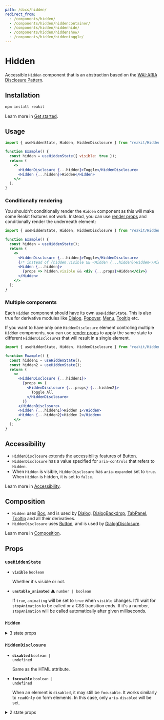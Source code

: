 ```yaml
---
path: /docs/hidden/
redirect_from:
  - /components/hidden/
  - /components/hidden/hiddencontainer/
  - /components/hidden/hiddenhide/
  - /components/hidden/hiddenshow/
  - /components/hidden/hiddentoggle/
---
```


# Hidden

Accessible `Hidden` component that is an abstraction based on the [WAI-ARIA Disclosure Pattern](https://www.w3.org/TR/wai-aria-practices/#disclosure).

<carbon-ad></carbon-ad>

## Installation

```sh
npm install reakit
```

Learn more in [Get started](/docs/get-started/).

## Usage

```jsx
import { useHiddenState, Hidden, HiddenDisclosure } from "reakit/Hidden";

function Example() {
  const hidden = useHiddenState({ visible: true });
  return (
    <>
      <HiddenDisclosure {...hidden}>Toggle</HiddenDisclosure>
      <Hidden {...hidden}>Hidden</Hidden>
    </>
  );
}
```

### Conditionally rendering

You shouldn't conditionally render the `Hidden` component as this will make some Reakit features not work. Instead, you can use [render props](/docs/composition/#render-props) and conditionally render the underneath element:

```jsx
import { useHiddenState, Hidden, HiddenDisclosure } from "reakit/Hidden";

function Example() {
  const hidden = useHiddenState();
  return (
    <>
      <HiddenDisclosure {...hidden}>Toggle</HiddenDisclosure>
      {/* instead of {hidden.visible && <Hidden {...hidden}>Hidden</Hidden>} */}
      <Hidden {...hidden}>
        {props => hidden.visible && <div {...props}>Hidden</div>}
      </Hidden>
    </>
  );
}
```

### Multiple components

Each `Hidden` component should have its own `useHiddenState`. This is also true for derivative modules like [Dialog](/docs/dialog/), [Popover](/docs/popover/), [Menu](/docs/menu/), [Tooltip](/docs/tooltip/) etc.

If you want to have only one `HiddenDisclosure` element controling multiple `Hidden` components, you can use [render props](/docs/composition/#render-props) to apply the same state to different `HiddenDisclosure`s that will result in a single element.

```jsx
import { useHiddenState, Hidden, HiddenDisclosure } from "reakit/Hidden";

function Example() {
  const hidden1 = useHiddenState();
  const hidden2 = useHiddenState();
  return (
    <>
      <HiddenDisclosure {...hidden1}>
        {props => (
          <HiddenDisclosure {...props} {...hidden2}>
            Toggle All
          </HiddenDisclosure>
        )}
      </HiddenDisclosure>
      <Hidden {...hidden1}>Hidden 1</Hidden>
      <Hidden {...hidden2}>Hidden 2</Hidden>
    </>
  );
}
```

## Accessibility

- `HiddenDisclosure` extends the accessibility features of [Button](/docs/button/#accessibility).
- `HiddenDisclosure` has a value specified for `aria-controls` that refers to `Hidden`.
- When `Hidden` is visible, `HiddenDisclosure` has `aria-expanded` set to `true`. When `Hidden` is hidden, it is set to `false`.

Learn more in [Accessibility](/docs/accessibility/).

## Composition

- `Hidden` uses [Box](/docs/box/), and is used by [Dialog](/docs/dialog/), [DialogBackdrop](/docs/dialog/), [TabPanel](/docs/tab/), [Tooltip](/docs/tooltip/) and all their derivatives.
- `HiddenDisclosure` uses [Button](/docs/button/), and is used by [DialogDisclosure](/docs/dialog/).

Learn more in [Composition](/docs/composition/#props-hooks).

## Props

<!-- Automatically generated -->

### `useHiddenState`

- **`visible`**
  <code>boolean</code>

  Whether it's visible or not.

- **`unstable_animated`** <span title="Experimental">⚠️</span>
  <code>number | boolean</code>

  If `true`, `animating` will be set to `true` when `visible` changes.
It'll wait for `stopAnimation` to be called or a CSS transition ends.
If it's a number, `stopAnimation` will be called automatically after
given milliseconds.

### `Hidden`

<details><summary>3 state props</summary>

> These props are returned by the state hook. You can spread them into this component (`{...state}`) or pass them separately. You can also provide these props from your own state logic.

- **`visible`**
  <code>boolean</code>

  Whether it's visible or not.

- **`unstable_animated`** <span title="Experimental">⚠️</span>
  <code>number | boolean</code>

  If `true`, `animating` will be set to `true` when `visible` changes.
It'll wait for `stopAnimation` to be called or a CSS transition ends.
If it's a number, `stopAnimation` will be called automatically after
given milliseconds.

- **`unstable_stopAnimation`** <span title="Experimental">⚠️</span>
  <code>() =&#62; void</code>

  Stops animation. It's called automatically if there's a CSS transition.
It's called after given milliseconds if `animated` is a number.

</details>

### `HiddenDisclosure`

- **`disabled`**
  <code>boolean | undefined</code>

  Same as the HTML attribute.

- **`focusable`**
  <code>boolean | undefined</code>

  When an element is `disabled`, it may still be `focusable`. It works
similarly to `readOnly` on form elements. In this case, only
`aria-disabled` will be set.

<details><summary>2 state props</summary>

> These props are returned by the state hook. You can spread them into this component (`{...state}`) or pass them separately. You can also provide these props from your own state logic.

- **`visible`**
  <code>boolean</code>

  Whether it's visible or not.

- **`toggle`**
  <code>() =&#62; void</code>

  Toggles the `visible` state

</details>
